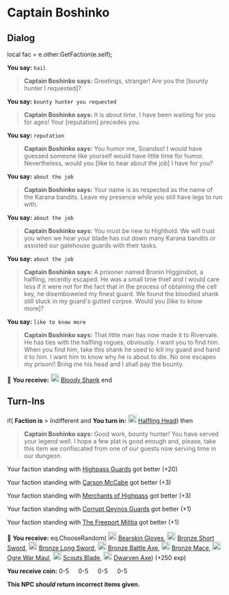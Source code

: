# Captain Boshinko


## Dialog

local fac = e.other:GetFaction(e.self);


**You say:** `hail`



>**Captain Boshinko says:** Greetings, stranger! Are you the [bounty hunter I requested]?

**You say:** `bounty hunter you requested`



>**Captain Boshinko says:** It is about time.  I have been waiting for you for ages!  Your [reputation] precedes you.

**You say:** `reputation`



>**Captain Boshinko says:** You humor me, Soandso!  I would have guessed someone like yourself would have little time for humor.  Nevertheless, would you [like to hear about the job] I have for you?

**You say:** `about the job`



>**Captain Boshinko says:** Your name is as respected as the name of the Karana bandits.  Leave my presence while you still have legs to run with.

**You say:** `about the job`



>**Captain Boshinko says:** You must be new to Highhold. We will trust you when we hear your blade has cut down many Karana bandits or assisted our gatehouse guards with their tasks.

**You say:** `about the job`



>**Captain Boshinko says:** A prisoner named Bronin Higginsbot, a halfling, recently escaped.  He was a small time thief and I would care less if it were not for the fact that in the process of obtaining the cell key, he disemboweled my finest guard.  We found the bloodied shank still stuck in my guard's gutted corpse.  Would you [like to know more]?

**You say:** `like to know more`



>**Captain Boshinko says:** That little man has now made it to Rivervale.  He has ties with the halfling rogues, obviously. I want you to find him.  When you find him, take this shank he used to kill my guard and hand it to him.  I want him to know why he is about to die.  No one escapes my prison!!  Bring me his head and I shall pay the bounty.


 &#127873; **You receive:**  <img style="background:url(/static/icons/blank_slot.gif);width:20px;height:20px;" src="/static/icons/item_592.png" alt="" /> <a
                                href="/item/13110" data-url="13110" class="tooltip-link link">Bloody Shank</a>
end



## Turn-Ins





if( **Faction is** > Indifferent and  **You turn in:** <img style="background:url(/static/icons/blank_slot.gif);width:20px;height:20px;" src="/static/icons/item_992.png" alt="" /> <a
                                href="/item/13111" data-url="13111" class="tooltip-link link">Halfling Head</a>) then


>**Captain Boshinko says:** Good work, bounty hunter! You have served your legend well. I hope a few plat is good enough and, please, take this item we confiscated from one of our guests now serving time in our dungeon.


Your faction standing with [Highpass Guards](/faction/332) got better (<span class='text-success'>+20</span>)


Your faction standing with [Carson McCabe](/faction/329) got better (<span class='text-success'>+3</span>)


Your faction standing with [Merchants of Highpass](/faction/331) got better (<span class='text-success'>+3</span>)





Your faction standing with [Corrupt Qeynos Guards](/faction/230) got better (<span class='text-success'>+1</span>)


Your faction standing with [The Freeport Militia](/faction/330) got better (<span class='text-success'>+1</span>)


 &#127873; **You receive:** eq.ChooseRandom( <img style="background:url(/static/icons/blank_slot.gif);width:20px;height:20px;" src="/static/icons/item_636.png" alt="" /> <a
                                href="/item/2314" data-url="2314" class="tooltip-link link">Bearskin Gloves</a>, <img style="background:url(/static/icons/blank_slot.gif);width:20px;height:20px;" src="/static/icons/item_580.png" alt="" /> <a
                                href="/item/5026" data-url="5026" class="tooltip-link link">Bronze Short Sword</a>, <img style="background:url(/static/icons/blank_slot.gif);width:20px;height:20px;" src="/static/icons/item_590.png" alt="" /> <a
                                href="/item/5027" data-url="5027" class="tooltip-link link">Bronze Long Sword</a>, <img style="background:url(/static/icons/blank_slot.gif);width:20px;height:20px;" src="/static/icons/item_569.png" alt="" /> <a
                                href="/item/5028" data-url="5028" class="tooltip-link link">Bronze Battle Axe</a>, <img style="background:url(/static/icons/blank_slot.gif);width:20px;height:20px;" src="/static/icons/item_578.png" alt="" /> <a
                                href="/item/6019" data-url="6019" class="tooltip-link link">Bronze Mace</a>, <img style="background:url(/static/icons/blank_slot.gif);width:20px;height:20px;" src="/static/icons/item_581.png" alt="" /> <a
                                href="/item/6302" data-url="6302" class="tooltip-link link">Ogre War Maul</a>, <img style="background:url(/static/icons/blank_slot.gif);width:20px;height:20px;" src="/static/icons/item_575.png" alt="" /> <a
                                href="/item/7321" data-url="7321" class="tooltip-link link">Scouts Blade</a>, <img style="background:url(/static/icons/blank_slot.gif);width:20px;height:20px;" src="/static/icons/item_569.png" alt="" /> <a
                                href="/item/5300" data-url="5300" class="tooltip-link link">Dwarven Axe</a>) (+250 exp)

**You receive coin:** 0-5 <img src='/static/icons/item_644.png' width='14' height='14'/> 0-5 <img src='/static/icons/item_645.png' width='14' height='14'/> 0-5 <img src='/static/icons/item_646.png' width='14' height='14'/> 0-5 <img src='/static/icons/item_647.png' width='14' height='14'/> 

**This NPC *should* return incorrect items given.**
